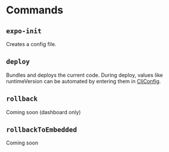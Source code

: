 # Commands

## `expo-init`

Creates a config file.

## `deploy`

Bundles and deploys the current code. During deploy, values like runtimeVersion can be automated by entering them in [CliConfig](/guide/4.expo/3.configs.html#cloud-pushconfigts--cliconfig-).

## `rollback`

Coming soon (dashboard only)

## `rollbackToEmbedded`

Coming soon
